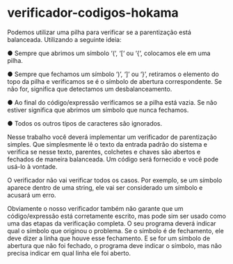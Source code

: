 # verificador-codigos-hokama

Podemos utilizar uma pilha para verificar se a parentização está balanceada. Utilizando a
seguinte ideia:

● Sempre que abrimos um símbolo ‘(‘, ‘[‘ ou ‘{‘, colocamos ele em uma pilha.

● Sempre que fechamos um símbolo ‘)’, ‘]’ ou ‘}’, retiramos o elemento do topo da pilha
e verificamos se é o símbolo de abertura correspondente. Se não for, significa que
detectamos um desbalanceamento.

● Ao final do código/expressão verificamos se a pilha está vazia. Se não estiver
significa que abrimos um símbolo que nunca fechamos.

● Todos os outros tipos de caracteres são ignorados.

Nesse trabalho você deverá implementar um verificador de parentização simples. Que
simplesmente lê o texto da entrada padrão do sistema e verifica se nesse texto, parentes,
colchetes e chaves são abertos e fechados de maneira balanceada. Um código será
fornecido e você pode usá-lo à vontade.

O verificador não vai verificar todos os casos. Por exemplo, se um símbolo aparece dentro
de uma string, ele vai ser considerado um símbolo e acusará um erro.

Obviamente o nosso verificador também não garante que um código/expressão está
corretamente escrito, mas pode sim ser usado como uma das etapas da verificação
completa.
O seu programa deverá indicar qual o símbolo que originou o problema. Se o símbolo é de
fechamento, ele deve dizer a linha que houve esse fechamento. E se for um símbolo de
abertura que não foi fechado, o programa deve indicar o símbolo, mas não precisa indicar
em qual linha ele foi aberto. 
